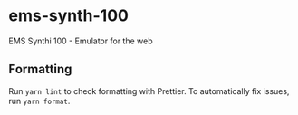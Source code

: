 # ems-synth-100

EMS Synthi 100 - Emulator for the web

## Formatting

Run `yarn lint` to check formatting with Prettier.
To automatically fix issues, run `yarn format`.
